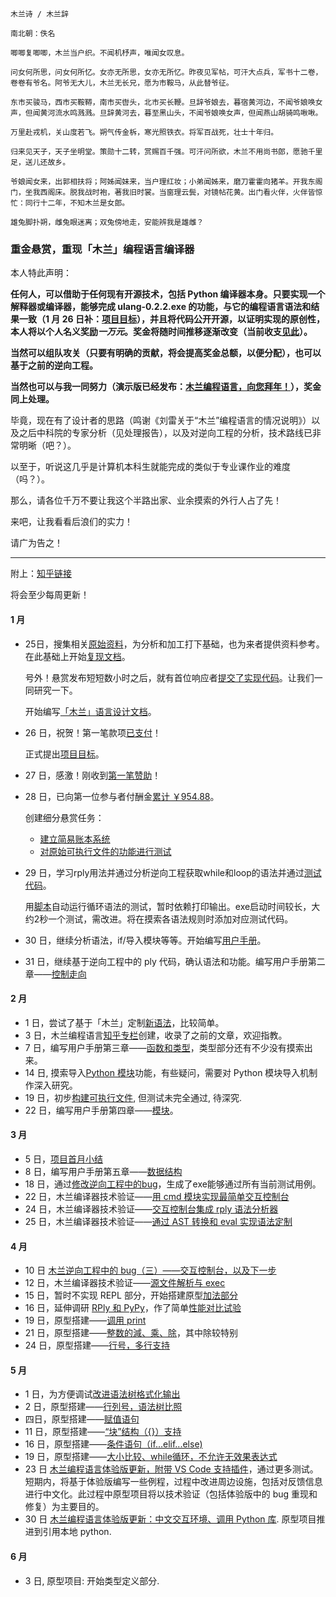 ```
木兰诗 / 木兰辞

南北朝：佚名

唧唧复唧唧，木兰当户织。不闻机杼声，唯闻女叹息。

问女何所思，问女何所忆。女亦无所思，女亦无所忆。昨夜见军帖，可汗大点兵，军书十二卷，卷卷有爷名。阿爷无大儿，木兰无长兄，愿为市鞍马，从此替爷征。

东市买骏马，西市买鞍鞯，南市买辔头，北市买长鞭。旦辞爷娘去，暮宿黄河边，不闻爷娘唤女声，但闻黄河流水鸣溅溅。旦辞黄河去，暮至黑山头，不闻爷娘唤女声，但闻燕山胡骑鸣啾啾。

万里赴戎机，关山度若飞。朔气传金柝，寒光照铁衣。将军百战死，壮士十年归。

归来见天子，天子坐明堂。策勋十二转，赏赐百千强。可汗问所欲，木兰不用尚书郎，愿驰千里足，送儿还故乡。

爷娘闻女来，出郭相扶将；阿姊闻妹来，当户理红妆；小弟闻姊来，磨刀霍霍向猪羊。开我东阁门，坐我西阁床。脱我战时袍，著我旧时裳。当窗理云鬓，对镜帖花黄。出门看火伴，火伴皆惊忙：同行十二年，不知木兰是女郎。

雄兔脚扑朔，雌兔眼迷离；双兔傍地走，安能辨我是雄雌？
```

### 重金悬赏，重现「木兰」编程语言编译器

本人特此声明：

**任何人，可以借助于任何现有开源技术，包括 Python 编译器本身。只要实现一个解释器或编译器，能够完成 ulang-0.2.2.exe 的功能，与它的编程语言语法和结果一致（1 月 26 日补：[项目目标](复现文档/README.md)），并且将代码公开开源，以证明实现的原创性，本人将以个人名义奖励*一万元*。奖金将随时间推移逐渐改变（当前收支[见此](https://github.com/MulanRevive/bounty/tree/master/%E6%94%B6%E6%94%AF%E8%B4%A6%E6%9C%AC)）。**

**当然可以组队攻关（只要有明确的贡献，将会提高奖金总额，以便分配），也可以基于之前的逆向工程。**

**当然也可以与我一同努力（演示版已经发布：[木兰编程语言，向您拜年！](https://zhuanlan.zhihu.com/p/103952156)），奖金同上处理。**


毕竟，现在有了设计者的思路（鸣谢《刘雷关于“木兰”编程语言的情况说明》）以及之后中科院的专家分析（见处理报告），以及对逆向工程的分析，技术路线已非常明晰（吧？）。

以至于，听说这几乎是计算机本科生就能完成的类似于专业课作业的难度（吗？）。

那么，请各位千万不要让我这个半路出家、业余摸索的外行人占了先！

来吧，让我看看后浪们的实力！

请广为告之！

----------------

附上：[知乎链接](https://zhuanlan.zhihu.com/p/104001337)

将会至少每周更新！

#### 1 月

- 25日，搜集相关[原始资料](原始资料)，为分析和加工打下基础，也为来者提供资料参考。在此基础上开始[复现文档](复现文档)。

  号外！悬赏发布短短数小时之后，就有首位响应者[提交了实现代码](https://github.com/MulanRevive/bounty/issues/1)。让我们一同研究一下。

  开始编写[「木兰」语言设计文档](复现文档/README.md)。
- 26 日，祝贺！第一笔款项[已支付](https://github.com/MulanRevive/bounty/issues/1#issuecomment-578504572)！

  正式提出[项目目标](复现文档/README.md)。
- 27 日，感激！刚收到[第一笔赞助](https://github.com/MulanRevive/bounty/issues/3#issuecomment-578561078)！
- 28 日，已向第一位参与者付酬金[累计 ￥954.88](https://github.com/MulanRevive/bounty/issues/3#issuecomment-579533880)。

  创建细分悬赏任务：
  - [建立简易账本系统](https://github.com/MulanRevive/bounty/issues/5)
  - [对原始可执行文件的功能进行测试](https://github.com/MulanRevive/bounty/issues/4)
- 29 日，学习rply用法并通过分析逆向工程获取while和loop的语法并通过[测试代码](https://github.com/MulanRevive/bounty/issues/4#issuecomment-580095743)。

  用[脚本](测试代码/README.md)自动运行循环语法的测试，暂时依赖打印输出。exe启动时间较长，大约2秒一个测试，需改进。将在摸索各语法规则时添加对应测试代码。
- 30 日，继续分析语法，if/导入模块等等。开始编写[用户手册](https://github.com/MulanRevive/bounty/blob/master/%E5%A4%8D%E7%8E%B0%E6%96%87%E6%A1%A3/%E7%94%A8%E6%88%B7%E6%89%8B%E5%86%8C/%E5%9F%BA%E6%9C%AC.md)。
- 31 日，继续基于逆向工程中的 ply 代码，确认语法和功能。编写用户手册第二章——[控制走向](https://zhuanlan.zhihu.com/p/104548740)

#### 2 月

- 1 日，尝试了基于「木兰」定制[新语法](https://zhuanlan.zhihu.com/p/104723661)，比较简单。
- 3 日，木兰编程语言[知乎专栏](https://zhuanlan.zhihu.com/ulang)创建，收录了之前的文章，欢迎指教。
- 7 日，编写用户手册第三章——[函数和类型](https://zhuanlan.zhihu.com/p/105687154)，类型部分还有不少没有摸索出来。
- 14 日, 摸索导入[Python 模块](https://github.com/MulanRevive/bounty/issues/4#issuecomment-586520874)功能，有些疑问，需要对 Python 模块导入机制作深入研究。
- 19 日，初步[构建可执行文件](https://zhuanlan.zhihu.com/p/107836848), 但测试未完全通过, 待深究.
- 22 日，编写用户手册第四章——[模块](https://zhuanlan.zhihu.com/p/108632734)。

#### 3 月

- 5 日，[项目首月小结](https://zhuanlan.zhihu.com/p/111216467)
- 8 日，编写用户手册第五章——[数据结构](https://zhuanlan.zhihu.com/p/111947851)
- 18 日，通过[修改逆向工程中的bug](https://zhuanlan.zhihu.com/p/114194675)，生成了exe能够通过所有当前测试用例。
- 22 日，木兰编译器技术验证——[用 cmd 模块实现最简单交互控制台](https://zhuanlan.zhihu.com/p/115587722)
- 24 日，木兰编译器技术验证——[交互控制台集成 rply 语法分析器](https://zhuanlan.zhihu.com/p/116663288)
- 25 日，木兰编译器技术验证——[通过 AST 转换和 eval 实现语法定制](https://zhuanlan.zhihu.com/p/117481247)

#### 4 月

- 10 日 [木兰逆向工程中的 bug（三）——交互控制台，以及下一步](https://zhuanlan.zhihu.com/p/128981286)
- 12 日，木兰编译器技术验证——[源文件解析与 exec](https://zhuanlan.zhihu.com/p/129740212)
- 15 日，暂时不实现 REPL 部分，开始搭建原型[加法部分](https://zhuanlan.zhihu.com/p/130906719)
- 16 日，延伸调研 [RPly 和 PyPy](https://zhuanlan.zhihu.com/p/131780649)，作了简单[性能对比试验](https://zhuanlan.zhihu.com/p/132503029)
- 19 日，原型搭建——[调用 print](https://zhuanlan.zhihu.com/p/133449850)
- 21 日，原型搭建——[整数的減、乘、除](https://zhuanlan.zhihu.com/p/134029658)，其中除较特别
- 24 日，原型搭建——[行号，多行支持](https://zhuanlan.zhihu.com/p/136142507)

#### 5 月

- 1 日，为方便调试[改进语法树格式化输出](https://zhuanlan.zhihu.com/p/137651939)
- 2 日，原型搭建——[行列号，语法树比照](https://zhuanlan.zhihu.com/p/137785657)
- 四日，原型搭建——[赋值语句](https://zhuanlan.zhihu.com/p/138253566)
- 11 日，原型搭建——[“块”结构（{}）支持](https://zhuanlan.zhihu.com/p/140430769)
- 16 日，原型搭建——[条件语句（if...elif...else)](https://zhuanlan.zhihu.com/p/141426111)
- 19 日，原型搭建——[大小比较、while循环，不允许无效果表达式](https://zhuanlan.zhihu.com/p/141426111)
- 23 日 [木兰编程语言体验版更新，附带 VS Code 支持插件](https://zhuanlan.zhihu.com/p/143038381)，通过更多测试。短期内，将基于体验版编写一些例程，过程中改进周边设施，包括对反馈信息进行中文化。此过程中原型项目将以技术验证（包括体验版中的 bug 重现和修复）为主要目的。
- 30 日 [木兰编程语言体验版更新：中文交互环境、调用 Python 库](https://zhuanlan.zhihu.com/p/144809020). 原型项目推进到引用本地 python.

#### 6 月

- 3 日, 原型项目: 开始类型定义部分.